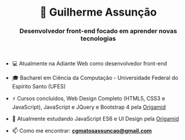 <h1 align="center">🤖 Guilherme Assunção</h1>
<h3 align="center">Desenvolvedor front-end focado em aprender novas tecnologias</h3>

<br/>

- 💻 Atualmente na Adiante Web como desenvolvedor front-end

- 🎓 Bacharel em Ciência da Computação - Universidade Federal do Espírito Santo (UFES)

- ⚡ Cursos concluídos, Web Design Completo (HTML5, CSS3 e JavaScript), JavaScript e JQuery e Bootstrap 4 pela [Origamid](https://www.origamid.com)

- 🏃 Atualmente estudando JavaScript ES6 e UI Design pela [Origamid](https://www.origamid.com)

- 📫 Como me encontrar: **cgmatosassuncao@gmail.com**

